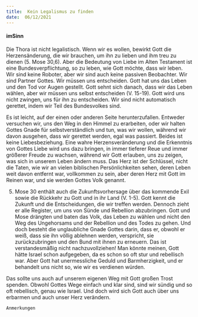 ```yaml
---
title:  Kein Legalismus zu finden
date:  06/12/2021
---
```


#### imSinn

Die Thora ist nicht legalistisch. Wenn wir es wollen, bewirkt Gott die Herzensänderung, die wir brauchen, um ihn zu lieben und ihm treu zu dienen (5. Mose 30,6). Aber die Bedeutung von Liebe im Alten Testament ist eine Bundesverpflichtung, so zu leben, wie Gott möchte, dass wir leben. Wir sind keine Roboter, aber wir sind auch keine passiven Beobachter. Wir sind Partner Gottes. Wir müssen uns entscheiden. Gott hat uns das Leben und den Tod vor Augen gestellt. Gott sehnt sich danach, dass wir das Leben wählen, aber wir müssen uns selbst entscheiden (V. 15-19). Gott wird uns nicht zwingen, uns für ihn zu entscheiden. Wir sind nicht automatisch gerettet, indem wir Teil des Bundesvolkes sind.

Es ist leicht, auf der einen oder anderen Seite herunterzufallen. Entweder versuchen wir, uns den Weg in den Himmel zu erarbeiten, oder wir halten Gottes Gnade für selbstverständlich und tun, was wir wollen, während wir davon ausgehen, dass wir gerettet werden, egal was passiert. Beides ist keine Liebesbeziehung. Eine wahre Herzensveränderung und die Erkenntnis von Gottes Liebe wird uns dazu bringen, in immer tieferer Reue und immer größerer Freude zu wachsen, während wir Gott erlauben, uns zu zeigen, was sich in unserem Leben ändern muss. Das Herz ist der Schlüssel, nicht die Taten, wie wir an vielen biblischen Persönlichkeiten sehen, deren Leben weit davon entfernt war, vollkommen zu sein, aber deren Herz mit Gott im Reinen war, und sie werden Gottes Volk genannt.

5. Mose 30 enthält auch die Zukunftsvorhersage über das kommende Exil sowie die Rückkehr zu Gott und in ihr Land (V. 1-5). Gott kennt die Zukunft und die Entscheidungen, die wir treffen werden. Dennoch zieht er alle Register, um uns von Sünde und Rebellion abzubringen. Gott und Mose drängten und baten das Volk, das Leben zu wählen und nicht den Weg des Ungehorsams und der Rebellion und des Todes zu gehen. Und doch besteht die unglaubliche Gnade Gottes darin, dass er, obwohl er weiß, dass sie ihn völlig ablehnen werden, verspricht, sie zurückzubringen und den Bund mit ihnen zu erneuern. Das ist verstandesmäßig nicht nachzuvollziehen! Man könnte meinen, Gott hätte Israel schon aufgegeben, da es schon so oft stur und rebellisch war. Aber Gott hat unermessliche Geduld und Barmherzigkeit, und er behandelt uns nicht so, wie wir es verdienen würden.

Das sollte uns auch auf unserem eigenen Weg mit Gott großen Trost spenden. Obwohl Gottes Wege einfach und klar sind, sind wir sündig und so oft rebellisch, genau wie Israel. Und doch wird sich Gott auch über uns erbarmen und auch unser Herz verändern.

`Anmerkungen`
